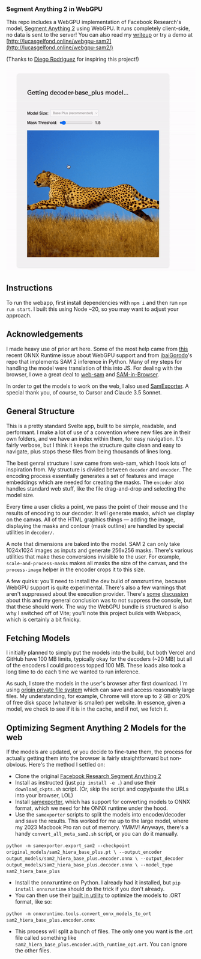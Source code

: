 ### Segment Anything 2 in WebGPU

This repo includes a WebGPU implementation of Facebook Research's model, [Segment Anything 2](<(https://github.com/facebookresearch/segment-anything-2/tree/main)>) using WebGPU. It runs completely client-side, no data is sent to the server! You can also read my [writeup](http://lucasgelfond.online/portfolio/webgpu-sam2) or try a demo at [http://lucasgelfond.online/webgpu-sam2](http://lucasgelfond.online/webgpu-sam2/)

(Thanks to [Diego Rodriguez](https://x.com/asciidiego?ref_src=twsrc%5Egoogle%7Ctwcamp%5Eserp%7Ctwgr%5Eauthor) for inspiring this project!)

![Demo of Segment Anything 2 in WebGPU](public/demo.gif)

## Instructions

To run the webapp, first install dependencies with `npm i` and then run `npm run start`. I built this using Node ~20, so you may want to adjust your approach.

## Acknowledgements

I made heavy use of prior art here. Some of the most help came from [this](https://github.com/microsoft/onnxruntime/issues/20876) recent ONNX Runtime issue about WebGPU support and from [ibaiGorodo](https://github.com/ibaiGorordo/ONNX-SAM2-Segment-Anything)'s repo that implements SAM 2 inference in Python. Many of my steps for handling the model were translation of this into JS. For dealing with the browser, I owe a great deal to [web-sam](https://github.com/neka-nat/web-sam) and [SAM-in-Browser](https://github.com/sunu/SAM-in-Browser).

In order to get the models to work on the web, I also used [SamExporter](https://github.com/vietanhdev/samexporter). A special thank you, of course, to Cursor and Claude 3.5 Sonnet.

## General Structure

This is a pretty standard Svelte app, built to be simple, readable, and performant. I make a lot of use of a convention where new files are in their own folders, and we have an index within them, for easy navigation. It's fairly verbose, but I think it keeps the structure quite clean and easy to navigate, plus stops these files from being thousands of lines long.

The best genral structure I saw came from web-sam, which I took lots of inspiration from. My structure is divided between `decoder` and `encoder`. The encoding process essentially generates a set of features and image embeddings which are needed for creating the masks. The `encoder` also handles standard web stuff, like the file drag-and-drop and selecting the model size.

Every time a user clicks a point, we pass the point of their mouse and the results of encoding to our decoder. It will generate masks, which we display on the canvas. All of the HTML graphics things — adding the image, displaying the masks and contour (mask outline) are handled by special utilities in `decoder/`.

A note that dimensions are baked into the model. SAM 2 can only take 1024x1024 images as inputs and generate 256x256 masks. There's various utilities that make these conversions invisible to the user. For example, `scale-and-process-masks` makes all masks the size of the canvas, and the `process-image` helper in the encoder crops it to this size.

A few quirks: you'll need to install the dev build of onnxruntime, because WebGPU support is quite experimental. There's also a few warnings that aren't suppressed about the execution provider. There's [some](https://github.com/microsoft/onnxruntime/issues/20876#issuecomment-2211833522) [discussion](https://github.com/microsoft/onnxruntime/issues/20876#issuecomment-2214167629) about this and my general conclusion was to not suppress the console, but that these should work. The way the WebGPU bundle is structured is also why I switched off of Vite; you'll note this project builds with Webpack, which is certainly a bit finicky.

## Fetching Models

I initially planned to simply put the models into the build, but both Vercel and GitHub have 100 MB limits, typically okay for the decoders (~20 MB) but all of the encoders I could process topped 100 MB. These loads also took a long time to do each time we wanted to run inference.

As such, I store the models in the user's browser after first download. I'm using [origin private file system](https://developer.mozilla.org/en-US/docs/Web/API/File_System_API/Origin_private_file_system) which can save and access reasonably large files. My understanding, for example, Chrome will store up to 2 GB or 20% of free disk space (whatever is smaller) per website. In essence, given a model, we check to see if it is in the cache, and if not, we fetch it.

## Optimizing Segment Anything 2 Models for the web

If the models are updated, or you decide to fine-tune them, the process for actually getting them into the browser is fairly straightforward but non-obvious. Here's the method I settled on:

- Clone the original [Facebook Research Segment Anything 2](https://github.com/facebookresearch/segment-anything-2/tree/main)
- Install as instructed (just `pip install -e .`) and use their `download_ckpts.sh` script. (Or, skip the script and copy/paste the URLs into your browser, LOL)
- Install [samexporter](https://github.com/vietanhdev/samexporter), which has support for converting models to ONNX format, which we need for hte ONNX runtime under the hood.
- Use the `samexporter` scripts to split the models into encoder/decoder and save the results. This worked for me up to the large model, where my 2023 Macbook Pro ran out of memory. YMMV! Anyways, there's a handy `convert_all_meta_sam2.sh` script, or you can do it manually.

`python -m samexporter.export_sam2 --checkpoint original_models/sam2_hiera_base_plus.pt \
    --output_encoder output_models/sam2_hiera_base_plus.encoder.onnx \
    --output_decoder output_models/sam2_hiera_base_plus.decoder.onnx \
    --model_type sam2_hiera_base_plus`

- Install the onnxruntime on Python. I already had it installed, but `pip install onnxruntime` should do the trick if you don't already.
- You can then use their [built in utility](https://onnxruntime.ai/docs/performance/model-optimizations/ort-format-models.html) to optimize the models to .ORT format, like so:

`python -m onnxruntime.tools.convert_onnx_models_to_ort sam2_hiera_base_plus.encoder.onnx
`

- This process will split a bunch of files. The only one you want is the .ort file called something like `sam2_hiera_base_plus.encoder.with_runtime_opt.ort`. You can ignore the other files.
